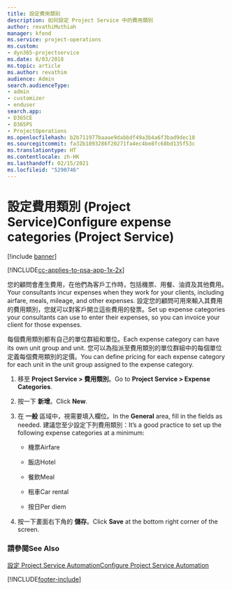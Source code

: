 ```yaml
---
title: 設定費用類別
description: 如何設定 Project Service 中的費用類別
author: revathiMuthiah
manager: kfend
ms.service: project-operations
ms.custom:
- dyn365-projectservice
ms.date: 8/03/2018
ms.topic: article
ms.author: revathim
audience: Admin
search.audienceType:
- admin
- customizer
- enduser
search.app:
- D365CE
- D365PS
- ProjectOperations
ms.openlocfilehash: b2b711977baaae9dabbdf49a3b4a6f3bad9dec18
ms.sourcegitcommit: fa32b1893286f20271fa4ec4be8fc68bd135f53c
ms.translationtype: HT
ms.contentlocale: zh-HK
ms.lasthandoff: 02/15/2021
ms.locfileid: "5290746"
---
```

# <a name="configure-expense-categories-project-service"></a><span data-ttu-id="879db-103">設定費用類別 (Project Service)</span><span class="sxs-lookup"><span data-stu-id="879db-103">Configure expense categories (Project Service)</span></span>

[!include [banner](../includes/psa-now-project-operations.md)]

[!INCLUDE[cc-applies-to-psa-app-1x-2x](../includes/cc-applies-to-psa-app-1x-2x.md)]

<span data-ttu-id="879db-104">您的顧問會產生費用，在他們為客戶工作時，包括機票、用餐、油資及其他費用。</span><span class="sxs-lookup"><span data-stu-id="879db-104">Your consultants incur expenses when they work for your clients, including airfare, meals, mileage, and other expenses.</span></span> <span data-ttu-id="879db-105">設定您的顧問可用來輸入其費用的費用類別，您就可以對客戶開立這些費用的發票。</span><span class="sxs-lookup"><span data-stu-id="879db-105">Set up expense categories your consultants can use to enter their expenses, so you can invoice your client for those expenses.</span></span>  
  
<span data-ttu-id="879db-106">每個費用類別都有自己的單位群組和單位。</span><span class="sxs-lookup"><span data-stu-id="879db-106">Each expense category can have its own unit group and unit.</span></span> <span data-ttu-id="879db-107">您可以為指派至費用類別的單位群組中的每個單位定義每個費用類別的定價。</span><span class="sxs-lookup"><span data-stu-id="879db-107">You can define pricing for each expense category for each unit in the unit group assigned to the expense category.</span></span>  
  
1.  <span data-ttu-id="879db-108">移至 **Project Service > 費用類別**。</span><span class="sxs-lookup"><span data-stu-id="879db-108">Go to **Project Service > Expense Categories**.</span></span>  
  
2.  <span data-ttu-id="879db-109">按一下 **新增**。</span><span class="sxs-lookup"><span data-stu-id="879db-109">Click **New**.</span></span>  
  
3.  <span data-ttu-id="879db-110">在 **一般** 區域中，視需要填入欄位。</span><span class="sxs-lookup"><span data-stu-id="879db-110">In the **General** area, fill in the fields as needed.</span></span> <span data-ttu-id="879db-111">建議您至少設定下列費用類別：</span><span class="sxs-lookup"><span data-stu-id="879db-111">It’s a good practice to set up the following expense categories at a minimum:</span></span>  
  
    -   <span data-ttu-id="879db-112">機票</span><span class="sxs-lookup"><span data-stu-id="879db-112">Airfare</span></span>  
  
    -   <span data-ttu-id="879db-113">飯店</span><span class="sxs-lookup"><span data-stu-id="879db-113">Hotel</span></span>  
  
    -   <span data-ttu-id="879db-114">餐飲</span><span class="sxs-lookup"><span data-stu-id="879db-114">Meal</span></span>  
  
    -   <span data-ttu-id="879db-115">租車</span><span class="sxs-lookup"><span data-stu-id="879db-115">Car rental</span></span>  
  
    -   <span data-ttu-id="879db-116">按日</span><span class="sxs-lookup"><span data-stu-id="879db-116">Per diem</span></span>  
  
4.  <span data-ttu-id="879db-117">按一下畫面右下角的 **儲存**。</span><span class="sxs-lookup"><span data-stu-id="879db-117">Click **Save** at the bottom right corner of the screen.</span></span>  
  
### <a name="see-also"></a><span data-ttu-id="879db-118">請參閱</span><span class="sxs-lookup"><span data-stu-id="879db-118">See Also</span></span>  
 [<span data-ttu-id="879db-119">設定 Project Service Automation</span><span class="sxs-lookup"><span data-stu-id="879db-119">Configure Project Service Automation</span></span>](../psa/configure.md)


[!INCLUDE[footer-include](../includes/footer-banner.md)]